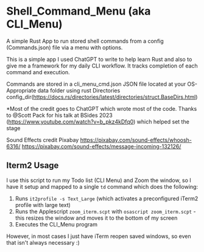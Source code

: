 # Shell_Command_Menu (aka CLI_Menu)

A simple Rust App to run stored shell commands from a config (Commands.json) file via a menu with options.

This is a simple app I used ChatGPT to write to help learn Rust and also to give me a framework for my daily CLI workflow. It tracks completion of each command and execution.

Commands are stored in a cli_menu_cmd.json JSON file located at your OS-Appropriate data folder using rust Directories config_dir(<https://docs.rs/directories/latest/directories/struct.BaseDirs.html>)

*Most of the credit goes to ChatGPT which wrote most of the code. Thanks to @Scott Pack for his talk at BSides 2023 (<https://www.youtube.com/watch?v=b_pkz4kDfq0>) which helped set the stage

Sound Effects credit Pixabay
<https://pixabay.com/sound-effects/whoosh-6316/>
<https://pixabay.com/sound-effects/message-incoming-132126/>



## Iterm2 Usage

I use this script to run my Todo list (CLI Menu) and Zoom the window, so I have it setup and mapped to a single `td` command which does the following:
1) Runs `it2profile -s Text_Large` (which activates a preconfigured iTerm2 profile with large text)
2) Runs the Applescript `zoom_iterm.scpt` with `osascript zoom_iterm.scpt` - this resizes the window and moves it to the bottom of my screen
3) Executes the CLI_Menu program

However, in most cases I just have iTerm reopen saved windows, so even that isn't always necessary :)

